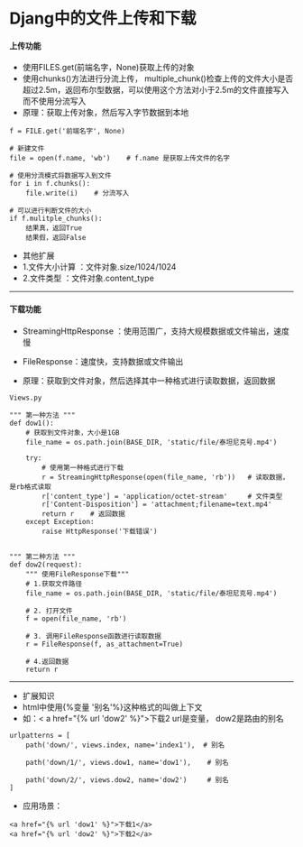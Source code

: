 # Djang中的文件上传和下载

#### 上传功能

- 使用FILES.get(前端名字，None)获取上传的对象
- 使用chunks()方法进行分流上传， multiple_chunk()检查上传的文件大小是否超过2.5m，返回布尔型数据，可以使用这个方法对小于2.5m的文件直接写入而不使用分流写入
- 原理：获取上传对象，然后写入字节数据到本地

```
f = FILE.get('前端名字', None)

# 新建文件
file = open(f.name, 'wb')    # f.name 是获取上传文件的名字

# 使用分流模式将数据写入到文件
for i in f.chunks():
	file.write(i)    # 分流写入
	
# 可以进行判断文件的大小
if f.mulitple_chunks():
	结果真，返回True
	结果假，返回False
```

- 其他扩展
- 1.文件大小计算 ：文件对象.size/1024/1024
- 2.文件类型 ：文件对象.content_type

<hr>

#### 下载功能

- StreamingHttpResponse ：使用范围广，支持大规模数据或文件输出，速度慢
- FileResponse：速度快，支持数据或文件输出

- 原理：获取到文件对象，然后选择其中一种格式进行读取数据，返回数据

```
Views.py

""" 第一种方法 """
def dow1():
    # 获取到文件对象，大小是1GB
	file_name = os.path.join(BASE_DIR, 'static/file/泰坦尼克号.mp4')
	
    try:
        # 使用第一种格式进行下载
        r = StreamingHttpResponse(open(file_name, 'rb'))   # 读取数据，是rb格式读取
        r['content_type'] = 'application/octet-stream'     # 文件类型
        r['Content-Disposition'] = 'attachment;filename=text.mp4'
        return r    # 返回数据
    except Exception:
        raise HttpResponse('下载错误')	
        
        
""" 第二种方法 """
def dow2(request):
    """ 使用FileResponse下载"""
    # 1.获取文件路径
    file_name = os.path.join(BASE_DIR, 'static/file/泰坦尼克号.mp4')
    
    # 2. 打开文件
    f = open(file_name, 'rb')
    
    # 3. 调用FileResponse函数进行读取数据
    r = FileResponse(f, as_attachment=True)
    
    # 4.返回数据
    return r

```



<hr>



- 扩展知识
- html中使用{%变量  '别名'%}这种格式的叫做上下文
- 如：< a href="{% url 'dow2' %}">下载2</a>    url是变量， dow2是路由的别名

```
urlpatterns = [
    path('down/', views.index, name='index1'),  # 别名 
 
    path('down/1/', views.dow1, name='dow1'),    # 别名

    path('down/2/', views.dow2, name='dow2')     # 别名
]
```

- 应用场景：

```
<a href="{% url 'dow1' %}">下载1</a>
<a href="{% url 'dow2' %}">下载2</a>
```

